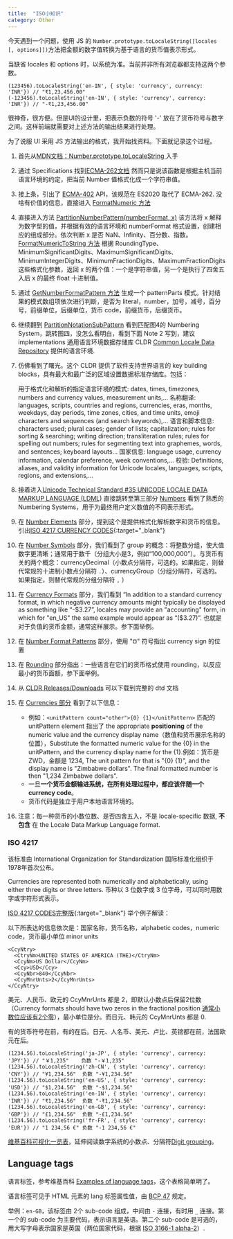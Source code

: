 ```yaml
---
title:  "ISO小知识"
category: Other
---
```

今天遇到一个问题，使用 JS 的 `Number.prototype.toLocaleString([locales [, options]])`方法把金额的数字值转换为基于语言的货币值表示形式。

当缺省 locales 和 options 时，以系统为准。当前并非所有浏览器都支持这两个参数。

    (123456).toLocaleString('en-IN', { style: 'currency', currency: 'INR'}) // "₹1,23,456.00"
    (-123456).toLocaleString('en-IN', { style: 'currency', currency: 'INR'}) // "-₹1,23,456.00"

很神奇，很方便。但是UI的设计里，把表示负数的符号 '-' 放在了货币符号与数字之间。这样前端就需要对上述方法的输出结果进行处理。

为了说服 UI 采用 JS 方法输出的格式，我开始找资料。下面就记录这个过程。

<!--more-->

1. 首先从[MDN文档：Number.prototype.toLocaleString
](https://developer.mozilla.org/en-US/docs/Web/JavaScript/Reference/Global_Objects/Number/toLocaleString) 入手
2. 通过 Specifications 找到[ECMA-262文档](https://tc39.es/ecma262/#sec-number.prototype.tolocalestring) 然而只是说该函数是根据主机当前语言环境的约定，把当前 Number 值格式化成一个字符串值。
3. 接上条，引出了 [ECMA-402](https://tc39.es/ecma402/#sup-number.prototype.tolocalestring) API，该规范在 ES2020 取代了 ECMA-262. 没啥有价值的信息，直接进入 [FormatNumeric 方法](https://tc39.es/ecma402/#sec-formatnumber)
4. 直接进入方法 [PartitionNumberPattern(numberFormat, x)](https://tc39.es/ecma402/#sec-partitionnumberpattern) 该方法将 x 解释为数字型的值，并根据有效的语言环境和 numberFormat 格式设置，创建相应的组成部分。依次判断 x 是否 NaN、Infinity、百分数、指数。
[FormatNumericToString 方法](https://tc39.es/ecma402/#sec-partitionnumberpattern) 根据 RoundingType、MinimumSignificantDigits、MaximumSignificantDigits、MinimumIntegerDigits、MinimumFractionDigits、MaximumFractionDigits 这些格式化参数，返回 x 的两个值：一个是字符串值，另一个是执行了四舍五入后 x 的最终 float 十进制值。
5. 通过 [GetNumberFormatPattern 方法](https://tc39.es/ecma402/#sec-getnumberformatpattern) 生成一个 patternParts 模式。针对结果的模式数组项依次进行判断，是否为 literal，number，加号，减号，百分号，前缀单位，后缀单位，货币 code，前缀货币，后缀货币。
6. 继续翻到 [PartitionNotationSubPattern](https://tc39.es/ecma402/#sec-partitionnotationsubpattern) 看到匹配图4的 Numbering System，跳转图四，没怎么看明白，看到下面 Note 2 写到，建议 implementations 通用语言环境数据存储库 CLDR [Common Locale Data Repository](http://cldr.unicode.org) 提供的语言环境.
7. 仿佛看到了曙光。这个 CLDR 提供了软件支持世界语言的 key building blocks，具有最大和最广泛的区域设置数据标准存储库。包括：
    
    用于格式化和解析的指定语言环境的模式: dates, times, timezones, numbers and currency values, measurement units,…
    名称翻译: languages, scripts, countries and regions, currencies, eras, months, weekdays, day periods, time zones, cities, and time units, emoji characters and sequences (and search keywords),…
    语言和脚本信息: characters used; plural cases; gender of lists; capitalization; rules for sorting & searching; writing direction; transliteration rules; rules for spelling out numbers; rules for segmenting text into graphemes, words, and sentences; keyboard layouts…
    国家信息: language usage, currency information, calendar preference, week conventions,…
    校验: Definitions, aliases, and validity information for Unicode locales, languages, scripts, regions, and extensions,…

8. 接着进入[Unicode Technical Standard #35 UNICODE LOCALE DATA MARKUP LANGUAGE (LDML)](http://www.unicode.org/reports/tr35/) 直接跳转至第三部分 [Numbers](https://www.unicode.org/reports/tr35/tr35-numbers.html#Contents) 看到了熟悉的 Numbering Systems，用于为最终用户定义数值的不同表示形式。
9. 在 [Number Elements](https://www.unicode.org/reports/tr35/tr35-numbers.html#Number_Elements) 部分，提到这个是提供格式化解析数字和货币的信息。引出[ISO 4217 CURRENCY CODES](https://www.iso.org/iso-4217-currency-codes.html){:target="_blank"}
10. 在 [Number Symbols](https://www.unicode.org/reports/tr35/tr35-numbers.html#Number_Symbols) 部分，我们看到了 group 的概念：将整数分组，使大值数字更清晰；通常用于数千（分组大小是3，例如“100,000,000”）。与货币有关的两个概念：currencyDecimal（小数点分隔符，可选的。如果指定，则替代常规的十进制小数点分隔符 `.`）、currencyGroup（分组分隔符，可选的。如果指定，则替代常规的分组分隔符 `,` ）
11. 在 [Currency Formats](https://www.unicode.org/reports/tr35/tr35-numbers.html#Currency_Formats) 部分，我们看到 “In addition to a standard currency format, in which negative currency amounts might typically be displayed as something like “-$3.27”, locales may provide an "accounting" form, in which for "en_US" the same example would appear as “($3.27)”. 也就是对于负值的货币金额，通常这样展示。参下面举例。
12. 在 [Number Format Patterns](https://www.unicode.org/reports/tr35/tr35-numbers.html#Number_Format_Patterns) 部分，使用 "¤" 符号指出 currency sign 的位置
13. 在 [Rounding](https://www.unicode.org/reports/tr35/tr35-numbers.html#Rounding) 部分指出：一些语言在它们的货币格式使用 rounding，以反应最小的货币面额，参下面举例。
14. 从 [CLDR Releases/Downloads](http://cldr.unicode.org/index/downloads) 可以下载到完整的 dtd 文档
15. 在 [Currencies 部分](https://www.unicode.org/reports/tr35/tr35-numbers.html#Currencies) 看到了以下信息：

    + 例如：`<unitPattern count="other">{0} {1}</unitPattern>` 匹配的 unitPattern element 指出了 the appropriate **positioning** of the numeric value and the currency display name（数值和货币展示名称的位置），Substitute the formatted numeric value for the {0} in the unitPattern, and the currency display name for the {1}.例如：货币是 ZWD，金额是 1234, The unit pattern for that is "{0} {1}", and the display name is "Zimbabwe dollars". The final formatted number is then "1,234 Zimbabwe dollars".
    + 一旦**一个货币金额输进系统，在所有处理过程中，都应该伴随一个 currency code**。
    + 货币代码是独立于用户本地语言环境的。
16. 注意：每一种货币的小数位数、是否四舍五入，不是 locale-specific 数据, **不包含** 在 the Locale Data Markup Language format.

### ISO 4217 

该标准由 International Organization for Standardization 国际标准化组织于1978年首次公布。

Currencies are represented both numerically and alphabetically, using either three digits or three letters.
币种以 3 位数字或 3 位字母，可以同时用数字或字符形式表示。

[ISO 4217 CODES完整版](https://www.currency-iso.org/dam/downloads/lists/list_one.xml){:target="_blank"} 举个例子解读：

以下所表达的信息依次是：国家名称，货币名称，alphabetic codes，numeric code，货币最小单位 minor units
```
<CcyNtry>
  <CtryNm>UNITED STATES OF AMERICA (THE)</CtryNm>
  <CcyNm>US Dollar</CcyNm>
  <Ccy>USD</Ccy>
  <CcyNbr>840</CcyNbr>
  <CcyMnrUnts>2</CcyMnrUnts>
</CcyNtry>
```
美元、人民币、欧元的 CcyMnrUnts 都是 2，即默认小数点后保留2位数（Currency formats should have two zeros in the fractional position [通常小数位应该有2个零](https://www.unicode.org/reports/tr35/tr35-numbers.html#Special_Pattern_Characters)），最小单位是分。而日元、韩元的 CcyMnrUnts 都是 0.

有的货币符号在前，有的在后。日元、人名币、美元、卢比、英镑都在前，法国欧元在后。

    (1234.56).toLocaleString('ja-JP', { style: 'currency', currency: 'JPY'}) // "￥1,235"    负数 "-￥1,235"
    (1234.56).toLocaleString('zh-CN', { style: 'currency', currency: 'CNY'}) // "¥1,234.56"  负数 "-¥1,234.56"
    (1234.56).toLocaleString('en-US', { style: 'currency', currency: 'USD'}) // "$1,234.56"  负数 "-$1,234.56"
    (1234.56).toLocaleString('en-IN', { style: 'currency', currency: 'INR'}) // "₹1,234.56"  负数 "-₹1,234.56"
    (1234.56).toLocaleString('en-GB', { style: 'currency', currency: 'GBP'}) // "£1,234.56"  负数 "-£1,234.56"
    (1234.56).toLocaleString('fr-FR', { style: 'currency', currency: 'EUR'}) // "1 234,56 €" 负数 "-1 234,56 €"

[维基百科可视化一览表](https://en.wikipedia.org/wiki/ISO_4217)，延伸阅读数字系统的小数点、分隔符[Digit grouping](https://en.wikipedia.org/wiki/Decimal_separator)。

## Language tags

语言标签，参考维基百科 [Examples of language tags](https://en.wikipedia.org/wiki/Language_localisation)，这个表格简单明了。

语言标签可见于 HTML 元素的 lang 标签属性值，由 [BCP 47](https://tools.ietf.org/html/bcp47) 规定。

举例：`en-GB`，该标签由 2个 sub-code 组成，中间由 `-` 连接，有时用 `_` 连接。第一个的 sub-code 为主要代码，表示语言是英语。第二个 sub-code 是可选的，用大写字母表示国家是英国（两位国家代码，根据 [ISO 3166-1 alpha-2](https://en.wikipedia.org/wiki/ISO_3166-1_alpha-2)）.
